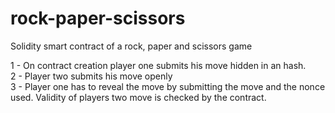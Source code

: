 # rock-paper-scissors

Solidity smart contract of a rock, paper and scissors game

1 - On contract creation player one submits his move hidden in an hash.  
2 - Player two submits his move openly  
3 - Player one has to reveal the move by submitting the move and the nonce used. Validity of players two move is checked by the contract.
